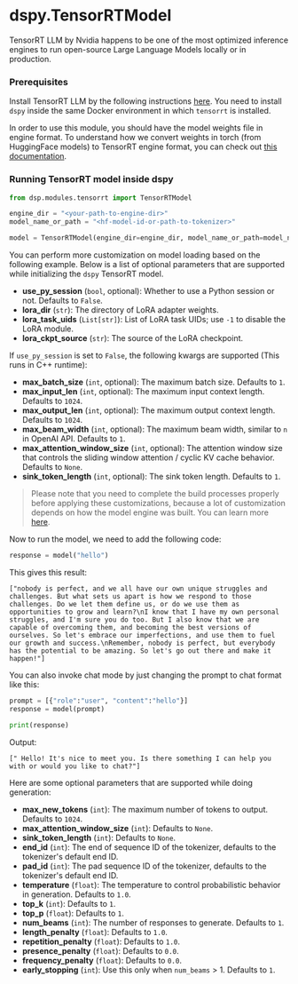 # dspy.TensorRTModel

TensorRT LLM by Nvidia happens to be one of the most optimized inference engines to run open-source Large Language Models locally or in production. 

### Prerequisites

Install TensorRT LLM by the following instructions [here](https://nvidia.github.io/TensorRT-LLM/installation/linux.html). You need to install `dspy` inside the same Docker environment in which `tensorrt` is installed. 

In order to use this module, you should have the model weights file in engine format. To understand how we convert weights in torch (from HuggingFace models) to TensorRT engine format, you can check out [this documentation](https://github.com/NVIDIA/TensorRT-LLM/tree/main/examples/llama#build-tensorrt-engines).

### Running TensorRT model inside dspy

```python
from dsp.modules.tensorrt import TensorRTModel

engine_dir = "<your-path-to-engine-dir>"
model_name_or_path = "<hf-model-id-or-path-to-tokenizer>"

model = TensorRTModel(engine_dir=engine_dir, model_name_or_path=model_name_or_path)
```

You can perform more customization on model loading based on the following example. Below is a list of optional parameters that are supported while initializing the `dspy` TensorRT model.

- **use_py_session** (`bool`, optional): Whether to use a Python session or not. Defaults to `False`.
- **lora_dir** (`str`): The directory of LoRA adapter weights.
- **lora_task_uids** (`List[str]`): List of LoRA task UIDs; use `-1` to disable the LoRA module.
- **lora_ckpt_source** (`str`): The source of the LoRA checkpoint.

If `use_py_session` is set to `False`, the following kwargs are supported (This runs in C++ runtime):

- **max_batch_size** (`int`, optional): The maximum batch size. Defaults to `1`.
- **max_input_len** (`int`, optional): The maximum input context length. Defaults to `1024`.
- **max_output_len** (`int`, optional): The maximum output context length. Defaults to `1024`.
- **max_beam_width** (`int`, optional): The maximum beam width, similar to `n` in OpenAI API. Defaults to `1`.
- **max_attention_window_size** (`int`, optional): The attention window size that controls the sliding window attention / cyclic KV cache behavior. Defaults to `None`.
- **sink_token_length** (`int`, optional): The sink token length. Defaults to `1`.


> Please note that you need to complete the build processes properly before applying these customizations, because a lot of customization depends on how the model engine was built. You can learn more [here](https://github.com/NVIDIA/TensorRT-LLM/tree/main/examples/llama#build-tensorrt-engines).


Now to run the model, we need to add the following code:

```python
response = model("hello")
```

This gives this result:

```
["nobody is perfect, and we all have our own unique struggles and challenges. But what sets us apart is how we respond to those challenges. Do we let them define us, or do we use them as opportunities to grow and learn?\nI know that I have my own personal struggles, and I'm sure you do too. But I also know that we are capable of overcoming them, and becoming the best versions of ourselves. So let's embrace our imperfections, and use them to fuel our growth and success.\nRemember, nobody is perfect, but everybody has the potential to be amazing. So let's go out there and make it happen!"]
```

You can also invoke chat mode by just changing the prompt to chat format like this:

```python
prompt = [{"role":"user", "content":"hello"}]
response = model(prompt)

print(response)
```

Output:
```
[" Hello! It's nice to meet you. Is there something I can help you with or would you like to chat?"]
```

Here are some optional parameters that are supported while doing generation:

- **max_new_tokens** (`int`): The maximum number of tokens to output. Defaults to `1024`.
- **max_attention_window_size** (`int`): Defaults to `None`.
- **sink_token_length** (`int`): Defaults to `None`.
- **end_id** (`int`): The end of sequence ID of the tokenizer, defaults to the tokenizer's default end ID.
- **pad_id** (`int`): The pad sequence ID of the tokenizer, defaults to the tokenizer's default end ID.
- **temperature** (`float`): The temperature to control probabilistic behavior in generation. Defaults to `1.0`.
- **top_k** (`int`): Defaults to `1`.
- **top_p** (`float`): Defaults to `1`.
- **num_beams** (`int`): The number of responses to generate. Defaults to `1`.
- **length_penalty** (`float`): Defaults to `1.0`.
- **repetition_penalty** (`float`): Defaults to `1.0`.
- **presence_penalty** (`float`): Defaults to `0.0`.
- **frequency_penalty** (`float`): Defaults to `0.0`.
- **early_stopping** (`int`): Use this only when `num_beams` > 1. Defaults to `1`.
